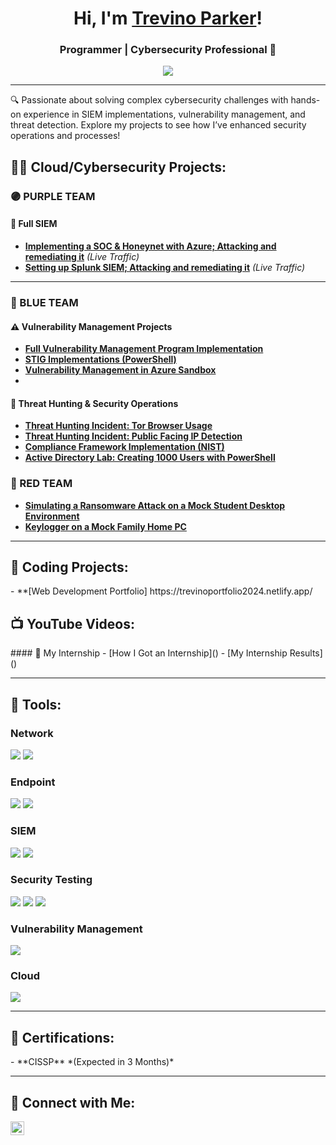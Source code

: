 <h1 align="center">Hi, I'm <a href="https://www.linkedin.com/in/trevinoparker/">Trevino Parker</a>!</h1>
<h3 align="center">Programmer | Cybersecurity Professional 🔐</h3>

<div align="center">
    <a href="https://www.linkedin.com/in/trevinoparker"><img src="https://img.shields.io/badge/-LinkedIn-0072b1?&style=for-the-badge&logo=linkedin&logoColor=white" /></a>
</div>

---

🔍 Passionate about solving complex cybersecurity challenges with hands-on experience in SIEM implementations, vulnerability management, and threat detection. Explore my projects to see how I’ve enhanced security operations and processes!

<h2>👨‍💻 Cloud/Cybersecurity Projects:</h2>

### 🟣 PURPLE TEAM
#### 🎯 Full SIEM
- **[Implementing a SOC & Honeynet with Azure; Attacking and remediating it](https://github.com/trevinoparker7/Cloud-Soc)** *(Live Traffic)*  
- **[Setting up Splunk SIEM; Attacking and remediating it](https://github.com/trevinoparker7/Splunk-SIEM)** *(Live Traffic)*  

---

### 🔵 BLUE TEAM
#### ⚠️ Vulnerability Management Projects
- **[Full Vulnerability Management Program Implementation](https://github.com/trevinoparker7/vulnerability-management-program)**  
- **[STIG Implementations (PowerShell)](https://github.com/trevinoparker7/stig-implementations)**  
- **[Vulnerability Management in Azure Sandbox](https://github.com/trevinoparker7/nessus-vulnerability/blob/main/README.md)**
- 
#### 🚨 Threat Hunting & Security Operations
- **[Threat Hunting Incident: Tor Browser Usage](https://github.com/trevinoparker7/threat-hunting-scenario-tor)**  
- **[Threat Hunting Incident: Public Facing IP Detection](https://github.com/TrevinoParker7/DeviceInfo-Public-Ip-Address-Detected)**  
- **[Compliance Framework Implementation (NIST)](https://github.com/trevinoparker7/NIST-Compliance/tree/main)**   
- **[Active Directory Lab: Creating 1000 Users with PowerShell](https://github.com/trevinoparker7/AD-Lab)**
    
### 🔴 RED TEAM
- **[Simulating a Ransomware Attack on a Mock Student Desktop Environment](https://github.com/trevinoparker7/ransomware-attack)**  
- **[Keylogger on a Mock Family Home PC](https://github.com/trevinoparker7/keylogger)**  

---

<h2>🤖 Coding Projects:</h2>
- **[Web Development Portfolio] https://trevinoportfolio2024.netlify.app/

<h2>📺 YouTube Videos:</h2>
#### 👔 My Internship
- [How I Got an Internship]()  
- [My Internship Results]()  

---

<h2>🧰 Tools:</h2>

### Network
<div>
    <img src="https://img.shields.io/badge/-Active%20Directory-0078D4?&style=for-the-badge&logo=Windows&logoColor=white" />
    <img src="https://img.shields.io/badge/-Wireshark-1679A7?&style=for-the-badge&logo=Wireshark&logoColor=white" />
</div>

### Endpoint
<div>
    <img src="https://img.shields.io/badge/-Microsoft_Defender_for_Endpoint-00A4EF?&style=for-the-badge&logo=Microsoft&logoColor=white" />
    <img src="https://img.shields.io/badge/-Kali%20Linux-557C89?&style=for-the-badge&logo=Kali%20Linux&logoColor=white" />
</div>

### SIEM
<div>
    <img src="https://img.shields.io/badge/-Microsoft_Sentinel-00A4EF?&style=for-the-badge&logo=Microsoft&logoColor=white" />
    <img src="https://img.shields.io/badge/-Splunk-000000?&style=for-the-badge&logo=Splunk&logoColor=white" />
</div>

### Security Testing
<div>
    <img src="https://img.shields.io/badge/-Atomic_Red_Team-FF0000?&style=for-the-badge&logo=atomic-red-team&logoColor=white" />
    <img src="https://img.shields.io/badge/-PowerShell-2E6DBF?&style=for-the-badge&logo=PowerShell&logoColor=white" />
    <img src="https://img.shields.io/badge/-Bash-4EAA25?&style=for-the-badge&logo=GNU%20Bash&logoColor=white" />
</div>

### Vulnerability Management
<div>
    <img src="https://img.shields.io/badge/-Tenable-3E4D88?&style=for-the-badge&logo=Tenable&logoColor=white" />
</div>

### Cloud
<div>
    <img src="https://img.shields.io/badge/-Microsoft%20Azure-0078D4?&style=for-the-badge&logo=Microsoft%20Azure&logoColor=white" />
</div>

---

<h2>📜 Certifications:</h2>
- **CISSP** *(Expected in 3 Months)*  

---

<h2>🤳 Connect with Me:</h2>
<a href="https://www.linkedin.com/in/trevinoparker"><img src="https://cdn.jsdelivr.net/npm/simple-icons@v3/icons/linkedin.svg" width="22px" alt="LinkedIn" /></a>


